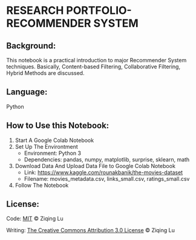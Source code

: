 # RESEARCH PORTFOLIO-RECOMMENDER SYSTEM

## Background: 
This notebook is a practical introduction to major Recommender System techniques. Basically, Content-based Filtering, Collaborative Filtering, Hybrid Methods are discussed. 

## Language: 
Python

## How to Use this Notebook:
1. Start A Google Colab Notebook
2. Set Up The Environtment
	- Environment: Python 3 
	- Dependencies: pandas, numpy, matplotlib, surprise, sklearn, math
3. Download Data And Upload Data File to Google Colab Notebook
	- Link: https://www.kaggle.com/rounakbanik/the-movies-dataset
	- Filename: movies_metadata.csv, links_small.csv, ratings_small.csv
4. Follow The Notebook

## License: 
Code: [MIT](LICENSE) © Ziqing Lu

Writing: [The Creative Commons Attribution 3.0 License](LICENSE) © Ziqing Lu

